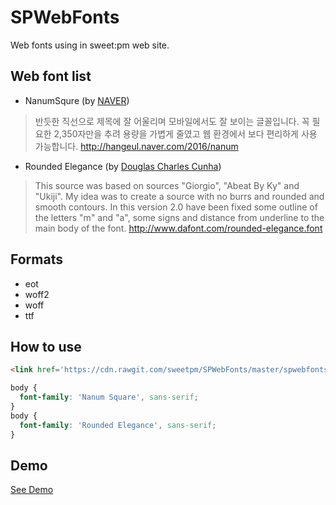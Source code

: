 # SPWebFonts
Web fonts using in sweet:pm web site.

## Web font list
- NanumSqure (by [NAVER](http://www.naver.com))
> 반듯한 직선으로 제목에 잘 어울리며 모바일에서도 잘 보이는 글꼴입니다. 꼭 필요한 2,350자만을 추려 용량을 가볍게 줄였고 웹 환경에서 보다 편리하게 사용 가능합니다. http://hangeul.naver.com/2016/nanum
- Rounded Elegance (by [Douglas Charles Cunha](http://www.dafont.com/profile.php?user=845622))
> This source was based on sources "Giorgio", "Abeat By Ky" and "Ukiji". My idea was to create a source with no burrs and rounded and smooth contours.
In this version 2.0 have been fixed some outline of the letters "m" and "a", some signs and distance from underline to the main body of the font. http://www.dafont.com/rounded-elegance.font

## Formats
- eot
- woff2
- woff
- ttf

## How to use
```html
<link href='https://cdn.rawgit.com/sweetpm/SPWebFonts/master/spwebfonts.min.css' rel='stylesheet' type='text/css'>
```

```css
body {
  font-family: 'Nanum Square', sans-serif;
}
body {
  font-family: 'Rounded Elegance', sans-serif;
}
```

## Demo

[See Demo](https://htmlpreview.github.io/?https://github.com/sweetpm/SPWebFonts/blob/master/demo.html)
